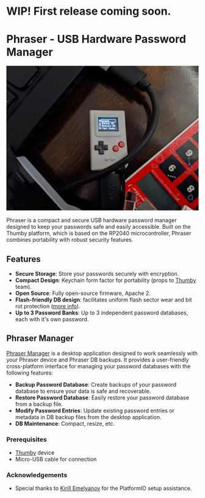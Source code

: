 # WIP! First release coming soon.
# Phraser - USB Hardware Password Manager

![phraser.jpg](phraser.jpg)


Phraser is a compact and secure USB hardware password manager designed to keep your passwords safe and easily accessible. Built on the Thumby platform, which is based on the RP2040 microcontroller, Phraser combines portability with robust security features.

## Features

- **Secure Storage**: Store your passwords securely with encryption.
- **Compact Design**: Keychain form factor for portability (props to [Thumby](https://thumby.us/) team).
- **Open Source**: Fully open-source firmware, Apache 2.
- **Flash-friendly DB design**: facilitates uniform flash sector wear and bit rot protection ([more info](https://github.com/flower-org/PhraserManager/blob/main/1.%20Phraser%20DB%20-%20Optimizing%20Flash%20Wear%20and%20Bit%20Rot.md)).
- **Up to 3 Password Banks**: Up to 3 independent password databases, each with it's own password.

## Phraser Manager

[Phraser Manager](https://github.com/flower-org/PhraserManager) is a desktop application designed to work seamlessly with your Phraser device and Phraser DB backups. It provides a user-friendly cross-platform interface for managing your password databases with the following features:

- **Backup Password Database**: Create backups of your password database to ensure your data is safe and recoverable.
- **Restore Password Database**: Easily restore your password database from a backup file.
- **Modify Password Entries**: Update existing password entries or metadata in DB backup files from the desktop application.
- **DB Maintenance**: Compact, resize, etc.

### Prerequisites

- [Thumby](https://thumby.us/) device
- Micro-USB cable for connection  

### Acknowledgements
- Special thanks to [Kirill Emelyanov](https://github.com/emelyanovkr) for the PlatformIO setup assistance.
